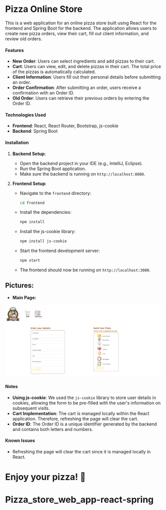
<h1>Pizza Online Store</h1>
This is a web application for an online pizza store built using React for the frontend and Spring Boot for the backend. The application allows users to create new pizza orders, view their cart, fill out client information, and review old orders.

#### Features
- **New Order**: Users can select ingredients and add pizzas to their cart.
- **Cart**: Users can view, edit, and delete pizzas in their cart. The total price of the pizzas is automatically calculated.
- **Client Information**: Users fill out their personal details before submitting an order.
- **Order Confirmation**: After submitting an order, users receive a confirmation with an Order ID.
- **Old Order**: Users can retrieve their previous orders by entering the Order ID.

#### Technologies Used
- **Frontend**: React, React Router, Bootstrap, js-cookie
- **Backend**: Spring Boot

#### Installation

1. **Backend Setup**:
    - Open the backend project in your IDE (e.g., IntelliJ, Eclipse).
    - Run the Spring Boot application.
    - Make sure the backend is running on `http://localhost:8080`.

2. **Frontend Setup**:
    - Navigate to the `frontend` directory:
      ```bash
      cd frontend
      ```
    - Install the dependencies:
      ```bash
      npm install
      ```
    - Install the js-cookie library:
      ```bash
      npm install js-cookie
      ```
    - Start the frontend development server:
      ```bash
      npm start
      ```
    - The frontend should now be running on `http://localhost:3000`.

## Pictures:
- **Main Page:**
  
![Open page](\frontend\public\main_page.png)

#### Notes
- **Using js-cookie**: We used the `js-cookie` library to store user details in cookies, allowing the form to be pre-filled with the user's information on subsequent visits.
- **Cart Implementation**: The cart is managed locally within the React application. Therefore, refreshing the page will clear the cart.
- **Order ID**: The Order ID is a unique identifier generated by the backend and contains both letters and numbers.

#### Known Issues
- Refreshing the page will clear the cart since it is managed locally in React.

Enjoy your pizza! 🍕
=======
# Pizza_store_web_app-react-spring
